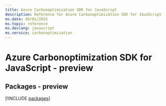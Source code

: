 ```yaml
---
title: Azure Carbonoptimization SDK for JavaScript
description: Reference for Azure Carbonoptimization SDK for JavaScript
ms.date: 09/01/2025
ms.topic: reference
ms.devlang: javascript
ms.service: carbonoptimization
---
```

# Azure Carbonoptimization SDK for JavaScript - preview
## Packages - preview
[!INCLUDE [packages](carbonoptimization-index.md)]